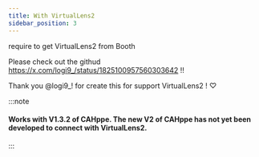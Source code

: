 ```yaml
---
title: With VirtualLens2
sidebar_position: 3
---
```


require to get VirtualLens2 from Booth

Please check out the githud https://x.com/logi9_/status/1825100957560303642 !!

Thank you @logi9_! for create this for support VirtualLens2 ! ♡

:::note

#### Works with V1.3.2 of CAHppe. The new V2 of CAHppe has not yet been developed to connect with VirtualLens2.

:::

<!-- SO...?!!! -->